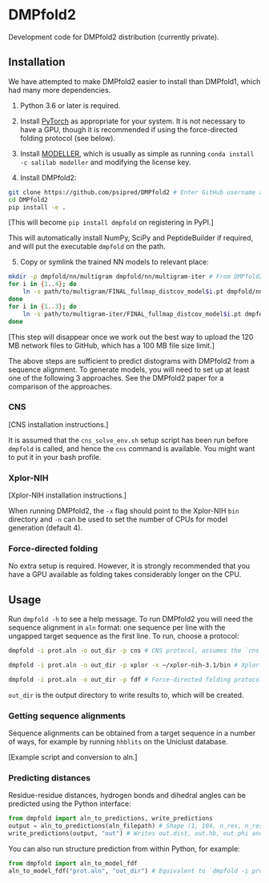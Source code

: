 # DMPfold2

Development code for DMPfold2 distribution (currently private).

## Installation

We have attempted to make DMPfold2 easier to install than DMPfold1, which had many more dependencies.

1. Python 3.6 or later is required.

2. Install [PyTorch](https://pytorch.org) as appropriate for your system. It is not necessary to have a GPU, though it is recommended if using the force-directed folding protocol (see below).

3. Install [MODELLER](https://salilab.org/modeller), which is usually as simple as running `conda install -c salilab modeller` and modifying the license key.

4. Install DMPfold2:
```bash
git clone https://github.com/psipred/DMPfold2 # Enter GitHub username and password
cd DMPfold2
pip install -e .
```
[This will become `pip install dmpfold` on registering in PyPI.]

This will automatically install NumPy, SciPy and PeptideBuilder if required, and will put the executable `dmpfold` on the path.

5. Copy or symlink the trained NN models to relevant place:
```bash
mkdir -p dmpfold/nn/multigram dmpfold/nn/multigram-iter # From DMPfold2 directory
for i in {1..4}; do
    ln -s path/to/multigram/FINAL_fullmap_distcov_model$i.pt dmpfold/nn/multigram/FINAL_fullmap_distcov_model$i.pt
done
for i in {1..3}; do
    ln -s path/to/multigram-iter/FINAL_fullmap_distcov_model$i.pt dmpfold/nn/multigram-iter/FINAL_fullmap_distcov_model$i.pt
done
```
[This step will disappear once we work out the best way to upload the 120 MB network files to GitHub, which has a 100 MB file size limit.]

The above steps are sufficient to predict distograms with DMPfold2 from a sequence alignment.
To generate models, you will need to set up at least one of the following 3 approaches.
See the DMPfold2 paper for a comparison of the approaches.

### CNS

[CNS installation instructions.]

It is assumed that the `cns_solve_env.sh` setup script has been run before `dmpfold` is called, and hence the `cns` command is available.
You might want to put it in your bash profile.

### Xplor-NIH

[Xplor-NIH installation instructions.]

When running DMPfold2, the `-x` flag should point to the Xplor-NIH `bin` directory and `-n` can be used to set the number of CPUs for model generation (default 4).

### Force-directed folding

No extra setup is required.
However, it is strongly recommended that you have a GPU available as folding takes considerably longer on the CPU.

## Usage

Run `dmpfold -h` to see a help message.
To run DMPfold2 you will need the sequence alignment in `aln` format: one sequence per line with the ungapped target sequence as the first line.
To run, choose a protocol:
```bash
dmpfold -i prot.aln -o out_dir -p cns # CNS protocol, assumes the `cns` command is available

dmpfold -i prot.aln -o out_dir -p xplor -x ~/xplor-nih-3.1/bin # Xplor-NIH protocol

dmpfold -i prot.aln -o out_dir -p fdf # Force-directed folding protocol
```
`out_dir` is the output directory to write results to, which will be created.

### Getting sequence alignments

Sequence alignments can be obtained from a target sequence in a number of ways, for example by running `hhblits` on the Uniclust database.

[Example script and conversion to aln.]

### Predicting distances

Residue-residue distances, hydrogen bonds and dihedral angles can be predicted using the Python interface:
```python
from dmpfold import aln_to_predictions, write_predictions
output = aln_to_predictions(aln_filepath) # Shape (1, 104, n_res, n_res)
write_predictions(output, "out") # Writes out.dist, out.hb, out.phi and out.psi
```
You can also run structure prediction from within Python, for example:
```python
from dmpfold import aln_to_model_fdf
aln_to_model_fdf("prot.aln", "out_dir") # Equivalent to `dmpfold -i prot.aln -o out_dir -p fdf`
```
